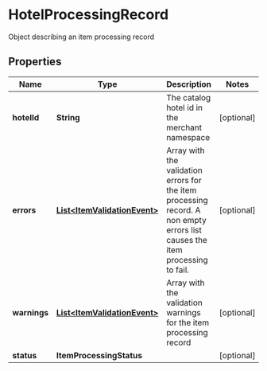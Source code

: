 

# HotelProcessingRecord

Object describing an item processing record

## Properties

| Name | Type | Description | Notes |
|------------ | ------------- | ------------- | -------------|
|**hotelId** | **String** | The catalog hotel id in the merchant namespace |  [optional] |
|**errors** | [**List&lt;ItemValidationEvent&gt;**](ItemValidationEvent.md) | Array with the validation errors for the item processing record. A non empty errors list causes the item processing to fail. |  [optional] |
|**warnings** | [**List&lt;ItemValidationEvent&gt;**](ItemValidationEvent.md) | Array with the validation warnings for the item processing record |  [optional] |
|**status** | **ItemProcessingStatus** |  |  [optional] |



